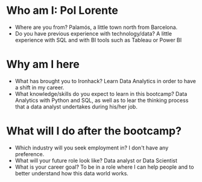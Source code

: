 # Who am I: Pol Lorente

* Where are you from? Palamós, a little town north from Barcelona.
* Do you have previous experience with technology/data? A little experience with SQL and with BI tools such as Tableau or Power BI

# Why am I here

* What has brought you to Ironhack? Learn Data Analytics in order to have a shift in my career.
* What knowledge/skills do you expect to learn in this bootcamp? Data Analytics with Python and SQL, as well as to lear the thinking process that a data analyst undertakes during his/her job.

# What will I do after the bootcamp?

* Which industry will you seek employment in? I don't have any preference.
* What will your future role look like? Data analyst or Data Scientist
* What is your career goal? To be in a role where I can help people and to better understand how this data world works.